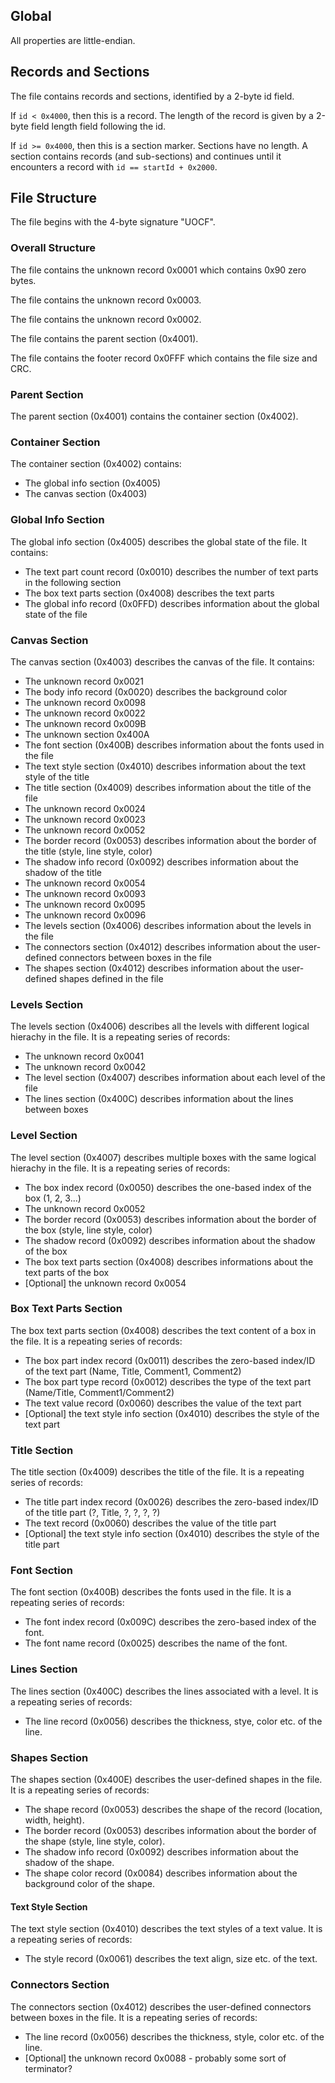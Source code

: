 ## Global

All properties are little-endian.

## Records and Sections

The file contains records and sections, identified by a 2-byte id field.

If `id < 0x4000`, then this is a record. The length of the record is given by a 2-byte field length field following the id.

If `id >= 0x4000`, then this is a section marker. Sections have no length. A section contains records (and sub-sections) and continues until it encounters a record with `id == startId + 0x2000`.

## File Structure

The file begins with the 4-byte signature "UOCF".

### Overall Structure

The file contains the unknown record 0x0001 which contains 0x90 zero bytes.

The file contains the unknown record 0x0003.

The file contains the unknown record 0x0002.

The file contains the parent section (0x4001).

The file contains the footer record 0x0FFF which contains the file size and CRC.

### Parent Section

The parent section (0x4001) contains the container section (0x4002).

### Container Section

The container section (0x4002) contains:
- The global info section (0x4005)
- The canvas section (0x4003)

### Global Info Section

The global info section (0x4005) describes the global state of the file. It contains:
- The text part count record (0x0010) describes the number of text parts in the following section
- The box text parts section (0x4008) describes the text parts
- The global info record (0x0FFD) describes information about the global state of the file

### Canvas Section

The canvas section (0x4003) describes the canvas of the file. It contains:
- The unknown record 0x0021
- The body info record (0x0020) describes the background color
- The unknown record 0x0098
- The unknown record 0x0022
- The unknown record 0x009B
- The unknown section 0x400A
- The font section (0x400B) describes information about the fonts used in the file
- The text style section (0x4010) describes information about the text style of the title
- The title section (0x4009) describes information about the title of the file
- The unknown record 0x0024
- The unknown record 0x0023
- The unknown record 0x0052
- The border record (0x0053) describes information about the border of the title (style, line style, color)
- The shadow info record (0x0092) describes information about the shadow of the title
- The unknown record 0x0054
- The unknown record 0x0093
- The unknown record 0x0095
- The unknown record 0x0096
- The levels section (0x4006) describes information about the levels in the file
- The connectors section (0x4012) describes information about the user-defined connectors between boxes in the file 
- The shapes section (0x4012) describes information about the user-defined shapes defined in the file 

### Levels Section
The levels section (0x4006) describes all the levels with different logical hierachy in the file. It is a repeating series of records:
- The unknown record 0x0041
- The unknown record 0x0042
- The level section (0x4007) describes information about each level of the file
- The lines section (0x400C) describes information about the lines between boxes

### Level Section
The level section (0x4007) describes multiple boxes with the same logical hierachy in the file. It is a repeating series of records:
- The box index record (0x0050) describes the one-based index of the box (1, 2, 3...)
- The unknown record 0x0052
- The border record (0x0053) describes information about the border of the box (style, line style, color)
- The shadow record (0x0092) describes information about the shadow of the box
- The box text parts section (0x4008) describes informations about the text parts of the box
- [Optional] the unknown record 0x0054

### Box Text Parts Section
The box text parts section (0x4008) describes the text content of a box in the file. It is a repeating series of records:
- The box part index record (0x0011) describes the zero-based index/ID of the text part (Name, Title, Comment1, Comment2)
- The box part type record (0x0012) describes the type of the text part (Name/Title, Comment1/Comment2)
- The text value record (0x0060) describes the value of the text part
- [Optional] the text style info section (0x4010) describes the style of the text part

### Title Section
The title section (0x4009) describes the title of the file. It is a repeating series of records:
- The title part index record (0x0026) describes the zero-based index/ID of the title part (?, Title, ?, ?, ?, ?)
- The text record (0x0060) describes the value of the title part
- [Optional] the text style info section (0x4010) describes the style of the title part

### Font Section
The font section (0x400B) describes the fonts used in the file. It is a repeating series of records:
- The font index record (0x009C) describes the zero-based index of the font.
- The font name record (0x0025) describes the name of the font.

### Lines Section
The lines section (0x400C) describes the lines associated with a level. It is a repeating series of records:
- The line record (0x0056) describes the thickness, stye, color etc. of the line.

### Shapes Section
The shapes section (0x400E) describes the user-defined shapes in the file. It is a repeating series of records:
- The shape record (0x0053) describes the shape of the record (location, width, height).
- The border record (0x0053) describes information about the border of the shape (style, line style, color).
- The shadow info record (0x0092) describes information about the shadow of the shape.
- The shape color record (0x0084) describes information about the background color of the shape.

#### Text Style Section
The text style section (0x4010) describes the text styles of a text value. It is a repeating series of records:
- The style record (0x0061) describes the text align, size etc. of the text.

### Connectors Section
The connectors section (0x4012) describes the user-defined connectors between boxes in the file. It is a repeating series of records:
- The line record (0x0056) describes the thickness, style, color etc. of the line. 
- [Optional] the unknown record 0x0088 - probably some sort of terminator?
